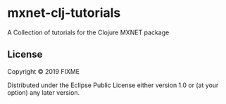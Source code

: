 # mxnet-clj-tutorials

A Collection of tutorials for the Clojure MXNET package

## License

Copyright © 2019 FIXME

Distributed under the Eclipse Public License either version 1.0 or (at
your option) any later version.
